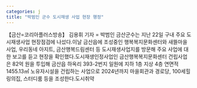 ```yaml
---
categories: j
title: "박범인 군수 도시재생 사업 현장 행정"
---
```

【금산=코리아플러스방송】 김용휘 기자 = 박범인 금산군수는 지난 22일 구내 주요 도시재생사업 현장점검에 나섰다.이날 금산읍에 조성중인 행복복지문화센터와 새뜰마을사업, 우리동네 아지트, 금산행복드림센터 등 도시재생사업지를 방문해 주요 사업에 대한 보고를 듣고 현장을 확인했다.도시재생인정사업인 금산행복복지문화센터 건립사업은 82억 원을 투입해 금산읍 하옥리 393-2번지 일원에 지하 1층 지상 4층 연면적 1455.13㎡ 노유자시설을 건립하는 사업으로 2024년까지 마을회관과 경로당, 100세힐링의집, 스터디룸 등을 조성한다.도시취약